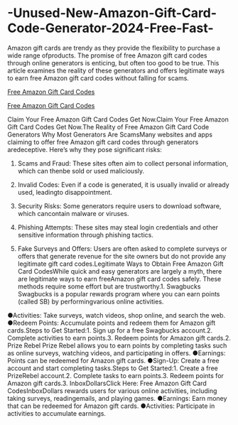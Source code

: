 # -Unused-New-Amazon-Gift-Card-Code-Generator-2024-Free-Fast-
Amazon gift cards are trendy as they provide the flexibility to purchase a wide range ofproducts. The promise of free Amazon gift card codes through online generators is enticing, but often too good to be true. This article examines the reality of these generators and offers legitimate ways to earn free Amazon gift card codes without falling for scams.

[Free Amazon Gift Card Codes](https://earnsters.com/amazon-gift-card-generator/)

[Free Amazon Gift Card Codes](https://earnsters.com/amazon-gift-card-generator/)

Claim Your Free Amazon Gift Card Codes Get Now.Claim Your Free Amazon Gift Card Codes Get Now.The Reality of Free Amazon Gift Card Code Generators Why Most Generators Are ScamsMany websites and apps claiming to offer free Amazon gift card codes through generators aredeceptive. Here’s why they pose significant risks:

1. Scams and Fraud: These sites often aim to collect personal information, which can thenbe sold or used maliciously.

2. Invalid Codes: Even if a code is generated, it is usually invalid or already used, leadingto disappointment.

3. Security Risks: Some generators require users to download software, which cancontain malware or viruses.

4. Phishing Attempts: These sites may steal login credentials and other sensitive information through phishing tactics.

5. Fake Surveys and Offers: Users are often asked to complete surveys or offers that generate revenue for the site owners but do not provide any legitimate gift card codes.Legitimate Ways to Obtain Free Amazon Gift Card CodesWhile quick and easy generators are largely a myth, there are legitimate ways to earn freeAmazon gift card codes safely. These methods require some effort but are trustworthy.1. Swagbucks Swagbucks is a popular rewards program where you can earn points (called SB) by performingvarious online activities.

●Activities: Take surveys, watch videos, shop online, and search the web.
●Redeem Points: Accumulate points and redeem them for Amazon gift cards.Steps to Get Started:1. Sign up for a free Swagbucks account.2. Complete activities to earn points.3. Redeem points for Amazon gift cards.2. Prize Rebel Prize Rebel allows you to earn points by completing tasks such as online surveys, watching videos, and participating in offers.
●Earnings: Points can be redeemed for Amazon gift cards.
●Sign-Up: Create a free account and start completing tasks.Steps to Get Started:1. Create a free PrizeRebel account.2. Complete tasks to earn points.3. Redeem points for Amazon gift cards.3. InboxDollarsClick Here: Free Amazon Gift Card CodesInboxDollars rewards users for various online activities, including taking surveys, readingemails, and playing games.
●Earnings: Earn money that can be redeemed for Amazon gift cards.
●Activities: Participate in activities to accumulate earnings.

